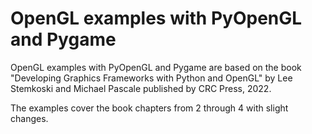 # OpenGL examples with PyOpenGL and Pygame
OpenGL examples with PyOpenGL and Pygame are based on the book "Developing Graphics Frameworks with Python and OpenGL" by Lee Stemkoski and Michael Pascale published by CRC Press, 2022. 

The examples cover the book chapters from 2 through 4 with slight changes.
